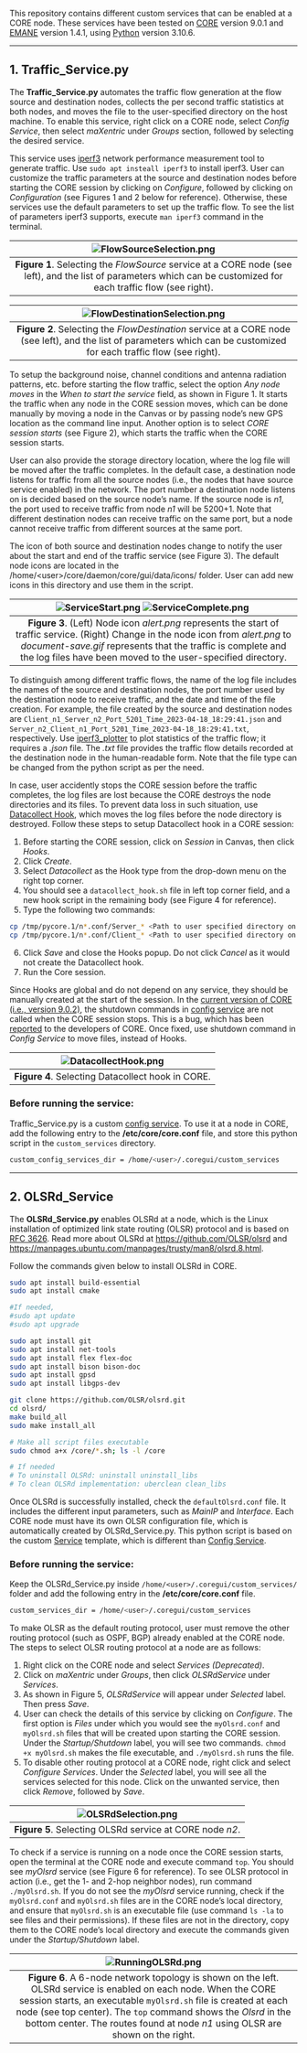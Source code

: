 ﻿This repository contains different custom services that can be enabled at a CORE node. These services have been tested on [CORE](https://coreemu.github.io/core/) version 9.0.1 and [EMANE](https://coreemu.github.io/core/emane.html) version 1.4.1, using [Python](https://www.python.org/downloads/) version 3.10.6. 
 
---------------

## 1. Traffic\_Service.py
The **Traffic\_Service.py** automates the traffic flow generation at the flow source and destination nodes, collects the per second traffic statistics at both nodes, and moves the file to the user-specified directory on the host machine. To enable this service, right click on a CORE node, select _Config Service_, then select _maXentric_ under _Groups_ section, followed by selecting the desired service. 

This service uses [iperf3](https://github.com/esnet/iperf) network performance measurement tool to generate traffic. Use `sudo apt insteall iperf3` to install iperf3. User can customize the traffic parameters at the source and destination nodes before starting the CORE session by clicking on _Configure_, followed by clicking on _Configuration_ (see Figures 1 and 2 below for reference). Otherwise, these services use the default parameters to set up the traffic flow. To see the list of parameters iperf3 supports, execute `man iperf3` command in the terminal.

| ![FlowSourceSelection.png](Images/Traffic_Service/FlowSourceSelection.png) | 
|:--:| 
| **Figure 1**. Selecting the _FlowSource_ service at a CORE node (see left), and the list of parameters which can be customized for each traffic flow (see right). |

| ![FlowDestinationSelection.png](Images/Traffic_Service/FlowDestinationSelection.png) | 
|:--:| 
| **Figure 2**. Selecting the _FlowDestination_ service at a CORE node (see left), and the list of parameters which can be customized for each traffic flow (see right). |

To setup the background noise, channel conditions and antenna radiation patterns, etc. before starting the flow traffic, select the option _Any node moves_ in the _When to start the service_ field, as shown in Figure 1. It starts the traffic when any node in the CORE session moves, which can be done manually by moving a node in the Canvas or by passing node’s new GPS location as the command line input. Another option is to select _CORE session starts_ (see Figure 2), which starts the traffic when the CORE session starts.

User can also provide the storage directory location, where the log file will be moved after the traffic completes. In the default case, a destination node listens for traffic from all the source nodes (i.e., the nodes that have source service enabled) in the network. The port number a destination node listens on is decided based on the source node’s name. If the source node is _n1_, the port used to receive traffic from node _n1_ will be 5200+1. Note that different destination nodes can receive traffic on the same port, but a node cannot receive traffic from different sources at the same port.

The icon of both source and destination nodes change to notify the user about the start and end of the traffic service (see Figure 3). The default node icons are located in the /home/\<user\>/core/daemon/core/gui/data/icons/ folder. User can add new icons in this directory and use them in the script.

| ![ServiceStart.png](Images/Traffic_Service/ServiceStart.png) ![ServiceComplete.png](Images/Traffic_Service/ServiceComplete.png) | 
|:--:| 
| **Figure 3**. (Left) Node icon _alert.png_ represents the start of traffic service. (Right) Change in the node icon from _alert.png_ to _document-save.gif_ represents that the traffic is complete and the log files have been moved to the user-specified directory. |

To distinguish among different traffic flows, the name of the log file includes the names of the source and destination nodes, the port number used by the destination node to receive traffic, and the date and time of the file creation. For example, the file created by the source and destination nodes are `Client_n1_Server_n2_Port_5201_Time_2023-04-18_18:29:41.json` and `Server_n2_Client_n1_Port_5201_Time_2023-04-18_18:29:41.txt`, respectively. Use [iperf3\_plotter](https://github.com/ekfoury/iperf3_plotter) to plot statistics of the traffic flow; it requires a _.json_ file. The _.txt_ file provides the traffic flow details recorded at the destination node in the human-readable form. Note that the file type can be changed from the python script as per the need.

In case, user accidently stops the CORE session before the traffic completes, the log files are lost because the CORE destroys the node directories and its files. To prevent data loss in such situation, use [Datacollect Hook](https://coreemu.github.io/core/gui.html#session-states), which moves the log files before the node directory is destroyed. Follow these steps to setup Datacollect hook in a CORE session:

1. Before starting the CORE session, click on _Session_ in Canvas, then click _Hooks_.
2. Click _Create_.
3. Select _Datacollect_ as the Hook type from the drop-down menu on the right top corner.
4. You should see a `datacollect_hook.sh` file in left top corner field, and a new hook script in the remaining body (see Figure 4 for reference).
5. Type the following two commands:

```bash
cp /tmp/pycore.1/n*.conf/Server_* <Path to user specified directory on host machine>
cp /tmp/pycore.1/n*.conf/Client_* <Path to user specified directory on host machine>
```

6. Click _Save_ and close the Hooks popup. Do not click _Cancel_ as it would not create the Datacollect hook.
7. Run the Core session.

Since Hooks are global and do not depend on any service, they should be manually created at the start of the session. In the [current version of CORE (i.e., version 9.0.2)](https://github.com/coreemu/core/tree/release-9.0.2), the shutdown commands in [config service](https://coreemu.github.io/core/configservices.html) are not called when the CORE session stops. This is a bug, which has been [reported](https://discord.com/channels/382277735575322625/382277735575322627#:~:text=Thanks%20for%20helping%20point%20this%20out%2C%20this%20issue%20for%20config%20services%20has%20been%20fixed%20on%20the%20develop%20branch%20for%20the%20next%20release) to the developers of CORE. Once fixed, use shutdown command in _Config Service_ to move files, instead of Hooks.

| ![DatacollectHook.png](Images/Traffic_Service/DatacollectHook.png) | 
|:--:| 
| **Figure 4**. Selecting Datacollect hook in CORE. |


### Before running the service:

Traffic\_Service.py is a custom [config service](https://coreemu.github.io/core/configservices.html). To use it at a node in CORE, add the following entry to the **/etc/core/core.conf** file, and store this python script in the `custom_services` directory.
```bash
custom_config_services_dir = /home/<user>/.coregui/custom_services
```

---------------


## 2. OLSRd_Service
The **OLSRd\_Service.py** enables OLSRd at a node, which is the Linux installation of optimized link state routing (OLSR) protocol and is based on [RFC 3626](https://www.rfc-editor.org/rfc/rfc3626.html). Read more about OLSRd at <https://github.com/OLSR/olsrd> and <https://manpages.ubuntu.com/manpages/trusty/man8/olsrd.8.html>. 

Follow the commands given below to install OLSRd in CORE.
```bash
sudo apt install build-essential 
sudo apt install cmake

#If needed, 
#sudo apt update
#sudo apt upgrade

sudo apt install git
sudo apt install net-tools   
sudo apt install flex flex-doc
sudo apt install bison bison-doc
sudo apt install gpsd
sudo apt install libgps-dev

git clone https://github.com/OLSR/olsrd.git
cd olsrd/
make build_all
sudo make install_all

# Make all script files executable
sudo chmod a+x /core/*.sh; ls -l /core

# If needed
# To uninstall OLSRd: uninstall uninstall_libs
# To clean OLSRd implementation: uberclean clean_libs  
```

Once OLSRd is successfully installed, check the `defaultOlsrd.conf` file. It includes the different input parameters, such as _MainIP_ and _Interface_. Each CORE node must have its own OLSR configuration file, which is automatically created by OLSRd\_Service.py. This python script is based on the custom [Service](https://coreemu.github.io/core/services.html#creating-new-services) template, which is different than [Config Service](https://coreemu.github.io/core/configservices.html).

### Before running the service:

Keep the OLSRd\_Service.py inside `/home/<user>/.coregui/custom_services/` folder and add the following entry in the **/etc/core/core.conf** file. 
```bash
custom_services_dir = /home/<user>/.coregui/custom_services
```

To make OLSR as the default routing protocol, user must remove the other routing protocol (such as OSPF, BGP) already enabled at the CORE node. The steps to select OLSR routing protocol at a node are as follows:

1. Right click on the CORE node and select _Services (Deprecated)_.
2. Click on _maXentric_ under _Groups_, then click _OLSRdService_ under _Services_.
3. As shown in Figure 5, _OLSRdService_ will appear under _Selected_ label. Then press _Save_. 
4. User can check the details of this service by clicking on _Configure_. The first option is _Files_ under which you would see the `myOlsrd.conf` and `myOlsrd.sh` files that will be created upon starting the CORE session. Under the _Startup/Shutdown_ label, you will see two commands. `chmod +x myOlsrd.sh` makes the file executable, and `./myOlsrd.sh` runs the file.
5. To disable other routing protocol at a CORE node, right click and select _Configure Services_. Under the _Selected_ label, you will see all the services selected for this node. Click on the unwanted service, then click _Remove_, followed by _Save_.

| ![OLSRdSelection.png](Images/OLSRd_Service/OLSRdSelection.png) | 
|:--:| 
| **Figure 5**. Selecting OLSRd service at CORE node _n2_. |

To check if a service is running on a node once the CORE session starts, open the terminal at the CORE node and execute command `top`. You should see _myOlsrd_ service (see Figure 6 for reference). To see OLSR protocol in action (i.e., get the 1- and 2-hop neighbor nodes), run command `./myOlsrd.sh`. If you do not see the _myOlsrd_ service running, check if the `myOlsrd.conf` and `myOlsrd.sh` files are in the CORE node’s local directory, and ensure that `myOlsrd.sh` is an executable file (use command `ls -la`  to see files and their permissions). If these files are not in the directory, copy them to the CORE node’s local directory and execute the commands given under the _Startup/Shutdown_ label.

| ![RunningOLSRd.png](Images/OLSRd_Service/RunningOLSRd.png) | 
|:--:| 
| **Figure 6**. A 6-node network topology is shown on the left. OLSRd service is enabled on each node. When the CORE session starts, an executable `myOlsrd.sh` file is created at each node (see top center). The `top` command shows the _Olsrd_ in the bottom center. The routes found at node _n1_ using OLSR are shown on the right. |
